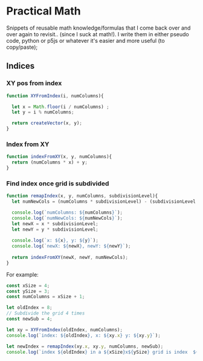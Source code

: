# Practical Math

Snippets of reusable math knowledge/formulas that I come back over and over again to revisit.. (since I suck at math!).
I write them in either pseudo code, python or p5js or whatever it's easier and more useful (to copy/paste);

## Indices

### XY pos from index
```javascript
function XYFromIndex(i, numColumns){

  let x = Math.floor(i / numColumns) ;
  let y = i % numColumns;

  return createVector(x, y);
}
```

### Index from XY
```javascript
function indexFromXY(x, y, numColumns){
  return (numColumns * x) + y;
}
```

### Find index once grid is subdivided

```javascript 
function remapIndex(x, y, numColumns, subdivisionLevel){
  let numNewCols = (numColumns * subdivisionLevel) - (subdivisionLevel - 1);

  console.log(`numColumns: ${numColumns}`);
  console.log(`numNewCols: ${numNewCols}`);
  let newX = x * subdivisionLevel;
  let newY = y * subdivisionLevel;
  
  console.log(`x: ${x}, y: ${y}`);
  console.log(`newX: ${newX}, newY: ${newY}`);
  
  return indexFromXY(newX, newY, numNewCols);
}
```

For example:

```javascript
const xSize = 4;
const ySize = 3;
const numColumns = xSize + 1;

let oldIndex = 8;
// Subdivide the grid 4 times
const newSub = 4;

let xy = XYFromIndex(oldIndex, numColumns);
console.log(`index: ${oldIndex}, x: ${xy.x} y: ${xy.y}`);

let newIndex = remapIndex(xy.x, xy.y, numColumns, newSub);
console.log(`index ${oldIndex} in a ${xSize}x${ySize} grid is index  ${newIndex} in a ${xSize * newSub}x${ySize * newSub} grid`);
```